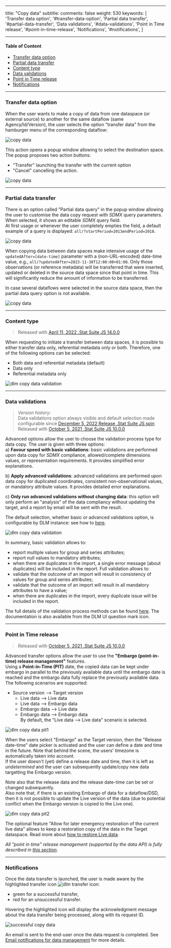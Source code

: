 
---
title: "Copy data"
subtitle: 
comments: false
weight: 530
keywords: [
  'Transfer data option', '#transfer-data-option',
  'Partial data transfer', '#partial-data-transfer',
  'Data validations', '#data-validations',
  'Point in Time release', '#point-in-time-release',
  'Notifications', '#notifications',
]

---

#### Table of Content
- [Transfer data option](#transfer-data-option)
- [Partial data transfer](#partial-data-transfer)
- [Content type](#content-type)
- [Data validations](#data-validations)
- [Point in Time release](#point-in-time-release)
- [Notifications](#notifications)

---

### Transfer data option
When the user wants to make a copy of data from one dataspace (or external source) to another for the same dataflow (same Agency/Id/Version), the user selects the option "transfer data" from the hamburger menu of the corresponding dataflow:  

![copy data](/dotstatsuite-documentation/images/dlm-copy-data-1.png)

This action opens a popup window allowing to select the destination space.  
The popup proposes two action buttons:
* "Transfer" launching the transfer with the current option
* "Cancel" cancelling the action.
  
![copy data](/dotstatsuite-documentation/images/dlm-copy-data-2.png)

---

### Partial data transfer
There is an option called "Partial data query" in the popup window allowing the user to customise the data copy request with *SDMX* query parameters.  
When selected, it shows an editable *SDMX* query field.  
At first usage or whenever the user completely empties the field, a default example of a query is displayed: `all/?startPeriod=2013endPeriod=2018`.

![copy data](/dotstatsuite-documentation/images/dlm-copy-data-3.png)

When copying data between data spaces make intensive usage of the `updatedAfter=[date-time]` parameter with a (non-URL-encoded) date-time value, e.g., `all/?updatedAfter=2023-11-30T12:00:00+01:00`. Only those observations (or reference metadata) will be transferred that were inserted, updated or deleted in the source data space since that point in time. This will significantly reduce the amount of information to be transferred.

In case several dataflows were selected in the source data space, then the partial data query option is not available.  

![copy data](/dotstatsuite-documentation/images/dlm-copy-data-4.png)  

---

### Content type
> Released with [April 11, 2022 .Stat Suite JS 14.0.0](https://sis-cc.gitlab.io/dotstatsuite-documentation/changelog/#april-11-2022)

When requesting to initiate a transfer between data spaces, it is possible to either transfer data only, referential metadata only or both. Therefore, one of the following options can be selected:  
- Both data and referential metadata (default)
- Data only
- Referential metadata only

![dlm copy data validation ](/dotstatsuite-documentation/images/dlm-copydata-content-type1.png)

---

### Data validations
> *Version history:*  
> Data validations option always visible and default selection made configurable since [December 5, 2022 Release .Stat Suite JS spin](https://sis-cc.gitlab.io/dotstatsuite-documentation/changelog/#december-5-2022)  
> Released with [October 5, 2021 .Stat Suite JS 10.0.0](https://sis-cc.gitlab.io/dotstatsuite-documentation/changelog/#october-5-2021)

Advanced options allow the user to choose the validation process type for data copy. The user is given with three options:  
a) **Favour speed with basic validations**: basic validations are performed upon data copy for *SDMX* compliance, allowed/complete dimensions values, or representation requirements. It provides simplified error explanations.

b) **Apply advanced validations**: advanced validations are performed upon data copy for duplicated coordinates, consistent non-observational values, or mandatory attribute values. It provides detailed error explanations.

c) **Only run advanced validations without changing data**: this option will only perform an "analysis" of the data compliancy without updating the target, and a report by email will be sent with the result.

The default selection, whether basic or advanced validations option, is configurable by DLM instance: see how to [here](https://sis-cc.gitlab.io/dotstatsuite-documentation/configurations/dlm-configuration/#default-data-validations-option).

![dlm copy data validation ](/dotstatsuite-documentation/images/dlm-copydata-validation1.png)

In summary, basic validation allows to:
- report multiple values for group and series attributes;
- report null values to mandatory attributes;
- when there are duplicates in the import, a single error message (about duplicates) will be included in the report.
Full validation allows to:
- validate that the outcome of an import will result in consistency of values for group and series attributes;
- validate that the outcome of an import will result in all mandatory attributes to have a value;
- when there are duplicates in the import, every duplicate issue will be included in the report.

The full details of the validation process methods can be found [here](https://sis-cc.gitlab.io/dotstatsuite-documentation/using-api/api-main-features/#data-validation-process). The documentation is also available from the DLM UI question mark icon.

---

### Point in Time release
> Released with [October 5, 2021 .Stat Suite JS 10.0.0](https://sis-cc.gitlab.io/dotstatsuite-documentation/changelog/#october-5-2021)

Advanced transfer options allow the user to use the **"Embargo (point-in-time) release management"** features.  
Using a **Point-in-Time (PIT)** date, the copied data can be kept under embargo in parallel to the previously available data until the embargo date is reached and the embargo data fully replace the previously available data. The following scenarios are supported:
- Source version –> Target version
  - Live data –> Live data
  - Live data –> Embargo data
  - Embargo data –> Live data
  - Embargo data –> Embargo data  
By default, the "Live data –> Live data" scenario is selected.

![dlm copy data pit1](/dotstatsuite-documentation/images/dlm-copydata-pit1.png)

When the users select "Embargo" as the Target version, then the "Release date-time" date picker is activated and the user can define a date and time in the future. Note that behind the scene, the users' timezone is automatically taken into account.  
If the user doesn't (yet) define a release date and time, then it is left as *undetermined* and the user can subsequently update/copy new data targetting the Embargo version.

Note also that the release data and the release date-time can be set or changed subsequently.  
Also note that, if there is an existing Embargo of data for a dataflow/DSD, then it is not possible to update the Live version of the data (due to potential conflict when the Embargo version is copied to the Live one).

![dlm copy data pit2](/dotstatsuite-documentation/images/dlm-copydata-pit2.png)

The optional feature "Allow for later emergency restoration of the current live data" allows to keep a restoration copy of the data in the Target dataspace. Read more about [how to restore Live data](https://sis-cc.gitlab.io/dotstatsuite-documentation/using-api/embargo-management/#rollback-and-restoration).

*All "point in time" release management (supported by the data API) is fully described in [this section](https://sis-cc.gitlab.io/dotstatsuite-documentation/using-api/embargo-management).*

---

### Notifications
Once the data transfer is launched, the user is made aware by the highlighted transfer icon ![dlm transfer icon](/dotstatsuite-documentation/images/dlm-copy-data-structures-icon.png):
* green for a successful transfer,   
* red for an unsuccessful transfer.

Hovering the highlighted icon will display the acknowledgment message about the data transfer being processed, along with its request ID.

![successful copy data ](/dotstatsuite-documentation/images/dlm-copy-data-5.png)  
  
An email is sent to the end-user once the data request is completed. See [Email notifications for data management](https://sis-cc.gitlab.io/dotstatsuite-documentation/using-api/message-through-mail/) for more details.

